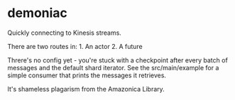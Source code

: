 # demoniac #

Quickly connecting to Kinesis streams.

There are two routes in:
      1. An actor
      2. A future

Threre's no config yet - you're stuck with a checkpoint after every batch of messages and the default shard iterator.
See the src/main/example for a simple consumer that prints the messages it retrieves. 

It's shameless plagarism from the Amazonica Library.
